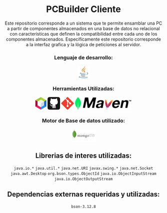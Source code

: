 <div align="center">
<h1>PCBuilder Cliente</h1>
<p>Este repositorio corresponde a un sistema que te permite ensamblar una PC a partir de componentes almacenados en una base de datos no relacional con características que definen la compatibilidad entre cada uno de los componentes almacenados. Específicamente este repositorio corresponde a la interfaz grafica y la lógica de peticiones al servidor. </p>

  
<h3>Lenguaje de desarrollo:</h3>
<img align="center" src="https://raw.githubusercontent.com/RubenRDC/rdcpictures/master/pictures/java.svg" height="40"></img>
<h3>Herramientas Utilizadas:</h3>
<div align="center">
<img src ="https://raw.githubusercontent.com/RubenRDC/rdcpictures/master/pictures/Apache_NetBeans_Logo.svg" height="40"></img>
<img src ="https://raw.githubusercontent.com/RubenRDC/rdcpictures/master/pictures/github.svg" height="40"></img>
<img src ="https://raw.githubusercontent.com/RubenRDC/rdcpictures/master/pictures/git.svg" height="40"></img>
<img src ="https://raw.githubusercontent.com/RubenRDC/rdcpictures/master/pictures/MongoDBCompass_Logo.svg" height="40"></img> 
<img src ="https://raw.githubusercontent.com/RubenRDC/rdcpictures/master/pictures/Apache_Maven_logo.svg" height="40"></img> 
</div>
<h3>Motor de Base de datos utilizado:</h3>
<img src ="https://raw.githubusercontent.com/RubenRDC/rdcpictures/master/pictures/mongodb-ar21.svg" height="40"></img>
<h2>Librerias de interes utilizadas:</h2>

`java.io.*`
`java.util.*`
`java.net.URI`
`javax.swing.*`
`java.net.Socket`
`java.awt.Desktop`
`org.bson.types.ObjectId`
`java.io.ObjectInputStream`
`java.io.ObjectOutputStream`

<h2>Dependencias externas requeridas y utilizadas:</h2>

`bson-3.12.8`

</div>
